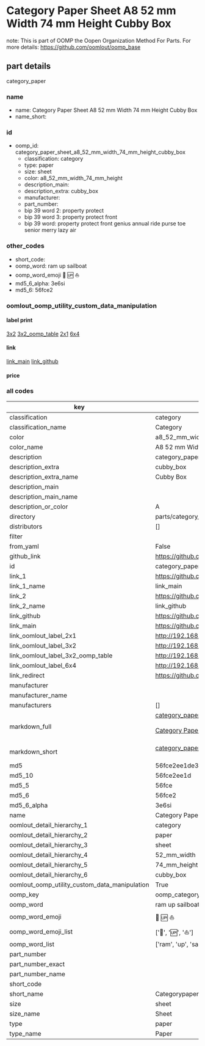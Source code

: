 # Category Paper Sheet A8 52 mm Width 74 mm Height Cubby Box  

note: This is part of OOMP the Oopen Organization Method For Parts. For more details: https://github.com/oomlout/oomp_base

##  part details
  



category_paper



### name
* name: Category Paper Sheet A8 52 mm Width 74 mm Height Cubby Box
* name_short: 
### id
* oomp_id: category_paper_sheet_a8_52_mm_width_74_mm_height_cubby_box
  * classification: category
  * type: paper
  * size: sheet
  * color: a8_52_mm_width_74_mm_height
  * description_main: 
  * description_extra: cubby_box
  * manufacturer: 
  * part_number: 
  * bip 39 word 2: property protect
  * bip 39 word 3: property protect front
  * bip 39 word: property protect front genius annual ride purse toe senior merry lazy air

### other_codes
* short_code: 
* oomp_word: ram up sailboat
* oomp_word_emoji :ram: :up: :sailboat:
* md5_6_alpha: 3e6si
* md5_6: 56fce2






### oomlout_oomp_utility_custom_data_manipulation
#### label print
[3x2](http://192.168.1.245:1112/?label=oomp%203e6si)
[3x2_oomp_table](http://192.168.1.108:1112/?label=oomp%203e6si)
[2x1](http://192.168.1.242:1112/?label=oomp%203e6si)
[6x4](http://192.168.1.55:1112/?label=oomp%203e6si)    

#### link

[link_main](https://github.com/oomlout/oomlout_oomp_version_1_messy/tree/main/parts/category_paper_sheet_a8_52_mm_width_74_mm_height_cubby_box) [link_github](https://github.com/oomlout/oomlout_oomp_version_1_messy/tree/main/parts/category_paper_sheet_a8_52_mm_width_74_mm_height_cubby_box)                             

#### price







### all codes 
| key | value |  
| --- | --- |  
| classification | category |  
| classification_name | Category |  
| color | a8_52_mm_width_74_mm_height |  
| color_name | A8 52 mm Width 74 mm Height |  
| description | category_paper |  
| description_extra | cubby_box |  
| description_extra_name | Cubby Box |  
| description_main |  |  
| description_main_name |  |  
| description_or_color | A  |  
| directory | parts/category_paper_sheet_a8_52_mm_width_74_mm_height_cubby_box |  
| distributors | [] |  
| filter |  |  
| from_yaml | False |  
| github_link | https://github.com/oomlout/oomlout_oomp_part_src/tree/main/parts/category_paper_sheet_a8_52_mm_width_74_mm_height_cubby_box |  
| id | category_paper_sheet_a8_52_mm_width_74_mm_height_cubby_box |  
| link_1 | https://github.com/oomlout/oomlout_oomp_version_1_messy/tree/main/parts/category_paper_sheet_a8_52_mm_width_74_mm_height_cubby_box |  
| link_1_name | link_main |  
| link_2 | https://github.com/oomlout/oomlout_oomp_version_1_messy/tree/main/parts/category_paper_sheet_a8_52_mm_width_74_mm_height_cubby_box |  
| link_2_name | link_github |  
| link_github | https://github.com/oomlout/oomlout_oomp_version_1_messy/tree/main/parts/category_paper_sheet_a8_52_mm_width_74_mm_height_cubby_box |  
| link_main | https://github.com/oomlout/oomlout_oomp_version_1_messy/tree/main/parts/category_paper_sheet_a8_52_mm_width_74_mm_height_cubby_box |  
| link_oomlout_label_2x1 | http://192.168.1.242:1112/?label=oomp%203e6si |  
| link_oomlout_label_3x2 | http://192.168.1.245:1112/?label=oomp%203e6si |  
| link_oomlout_label_3x2_oomp_table | http://192.168.1.108:1112/?label=oomp%203e6si |  
| link_oomlout_label_6x4 | http://192.168.1.55:1112/?label=oomp%203e6si |  
| link_redirect | https://github.com/oomlout/oomlout_oomp_version_1_messy/tree/main/parts/category_paper_sheet_a8_52_mm_width_74_mm_height_cubby_box |  
| manufacturer |  |  
| manufacturer_name |  |  
| manufacturers | [] |  
| markdown_full | [category_paper_sheet_a8_52_mm_width_74_mm_height_cubby_box](none)<br>[](none)<br>[Category Paper Sheet A8 52 Mm Width 74 Mm Height Cubby Box](none)<br><br> |  
| markdown_short | [category_paper_sheet_a8_52_mm_width_74_mm_height_cubby_box](none)<br><br> |  
| md5 | 56fce2ee1de395d2e584b60ebaab2d63 |  
| md5_10 | 56fce2ee1d |  
| md5_5 | 56fce |  
| md5_6 | 56fce2 |  
| md5_6_alpha | 3e6si |  
| name | Category Paper Sheet A8 52 mm Width 74 mm Height Cubby Box |  
| oomlout_detail_hierarchy_1 | category |  
| oomlout_detail_hierarchy_2 | paper |  
| oomlout_detail_hierarchy_3 | sheet |  
| oomlout_detail_hierarchy_4 | 52_mm_width |  
| oomlout_detail_hierarchy_5 | 74_mm_height |  
| oomlout_detail_hierarchy_6 | cubby_box |  
| oomlout_oomp_utility_custom_data_manipulation | True |  
| oomp_key | oomp_category_paper_sheet_a8_52_mm_width_74_mm_height_cubby_box |  
| oomp_word | ram up sailboat |  
| oomp_word_emoji | :ram: :up: :sailboat: |  
| oomp_word_emoji_list | [':ram:', ':up:', ':sailboat:'] |  
| oomp_word_list | ['ram', 'up', 'sailboat'] |  
| part_number |  |  
| part_number_exact |  |  
| part_number_name |  |  
| short_code |  |  
| short_name | Categorypaper |  
| size | sheet |  
| size_name | Sheet |  
| type | paper |  
| type_name | Paper |  
